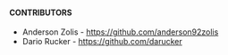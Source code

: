 #### CONTRIBUTORS

* Anderson Zolis - https://github.com/anderson92zolis
* Dario Rucker - https://github.com/darucker
